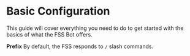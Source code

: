 # Basic Configuration

This guide will cover everything you need to do to get started with the basics of what the FSS Bot offers.

**Prefix**
By default, the FSS responds to ``/`` slash commands.

